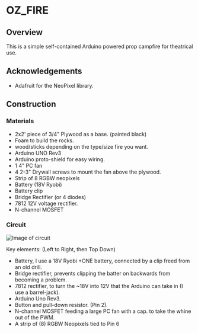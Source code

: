 # OZ_FIRE

## Overview

This is a simple self-contained Arduino powered prop campfire for theatrical use.

## Acknowledgements
* Adafruit for the NeoPixel library.

## Construction

### Materials
* 2x2' piece of 3/4" Plywood as a base. (painted black)
* Foam to build the rocks.
* wood/sticks depending on the type/size fire you want.
* Arduino UNO Rev3
* Arduino proto-shield for easy wiring.
* 1 4" PC fan
* 4 2-3" Drywall screws to mount the fan above the plywood.
* Strip of 8 RGBW neopixels
* Battery (18V Ryobi)
* Battery clip
* Bridge Rectifier (or 4 diodes)
* 7812 12V voltage rectifier.
* N-channel MOSFET

### Circuit
![Image of circuit](https://github.com/bapril/OZ_Fire/images/circuit.png)

Key elements: (Left to Right, then Top Down)
* Battery, I use a 18V Ryobi +ONE battery, connected by a clip freed from an old drill.
* Bridge rectifier, prevents clipping the batter on backwards from becoming a problem.
* 7812 rectifier, to turn the ~18V into 12V that the Arduino can take in (I use a barrel-jack).
* Arduino Uno Rev3.
* Button and pull-down resistor. (Pin 2).
* N-channel MOSFET feeding a large PC fan with a cap. to take the whine out of the PWM.
* A strip of (8) RGBW Neopixels tied to Pin 6
